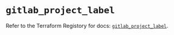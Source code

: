 # `gitlab_project_label`

Refer to the Terraform Registory for docs: [`gitlab_project_label`](https://registry.terraform.io/providers/gitlabhq/gitlab/16.5.0/docs/resources/project_label).
